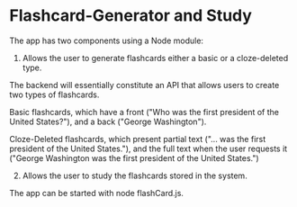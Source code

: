 # Flashcard-Generator and Study

The app has two components using a Node module:<br/>

1. Allows the user to generate flashcards either a basic or a cloze-deleted type. <br/>

The backend will essentially constitute an API that allows users to create two types of flashcards.<br />

Basic flashcards, which have a front ("Who was the first president of the United States?"), and a back ("George Washington").<br />

Cloze-Deleted flashcards, which present partial text ("... was the first president of the United States."), and the full text when the user requests it ("George Washington was the first president of the United States.")<br />

2. Allows the user to study the flashcards stored in the system. <br/>

The app can be started with node flashCard.js.